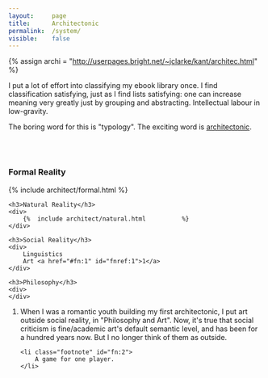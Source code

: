 ```yaml
---
layout:     page
title:      Architectonic
permalink:  /system/
visible:    false
---
```


{%      assign archi = "http://userpages.bright.net/~jclarke/kant/architec.html"        %}



I put a lot of effort into classifying my ebook library once. I find classification satisfying, just as I find lists satisfying: one can increase meaning very greatly just by grouping and abstracting. Intellectual labour in low-gravity. 

The boring word for this is "typology". The exciting word is <a href="{{archi}}">architectonic</a>.

<br><br>

<div class="accordion">
    <h3>Formal Reality</h3>
    <div>
        {%  include architect/formal.html          %}
    </div>

    <h3>Natural Reality</h3>
    <div>
        {%  include architect/natural.html          %}
    </div>

    <h3>Social Reality</h3>
    <div>
        Linguistics
        Art <a href="#fn:1" id="fnref:1">1</a>
    </div>

    <h3>Philosophy</h3>
    <div>
    </div>
</div>




<div class="footnotes">
<ol>
    <li class="footnote" id="fn:1">
		When I was a romantic youth building my first architectonic, I put art outside social reality, in "Philosophy and Art". Now, it's true that social criticism is fine/academic art's default semantic level, and has been for a hundred years now. But I no longer think of them as outside.
	</li>

    <li class="footnote" id="fn:2">
        A game for one player.
    </li>
</ol>
</div>




